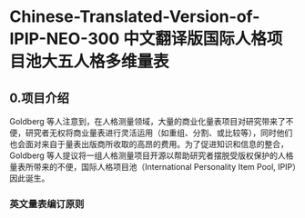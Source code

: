 
# Chinese-Translated-Version-of-IPIP-NEO-300 中文翻译版国际人格项目池大五人格多维量表

## 0.项目介绍
Goldberg 等人注意到，在人格测量领域，大量的商业化量表项目对研究带来了不便，研究者无权将商业量表进行灵活运用（如重组、分割、或比较等），同时他们也会面对来自于量表出版商所收取的高昂的费用。为了促进知识和信息的整合，Goldberg 等人提议将一组人格测量项目开源以帮助研究者摆脱受版权保护的人格量表所带来的不便，国际人格项目池（International Personality Item Pool, IPIP）因此诞生。


### 英文量表编订原则


